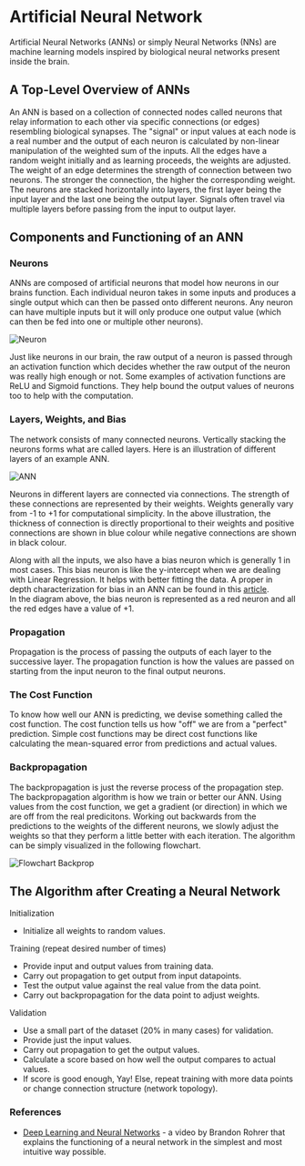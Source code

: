 # Artificial Neural Network

Artificial Neural Networks (ANNs) or simply Neural Networks (NNs) are machine learning models inspired by biological neural networks present inside the brain.  

## A Top-Level Overview of ANNs

An ANN is based on a collection of connected nodes called neurons that relay information to each other via specific connections (or edges) resembling biological synapses. The "signal" or input values at each node is a real number and the output of each neuron is calculated by non-linear manipulation of the weighted sum of the inputs. All the edges have a random weight initially and as learning proceeds, the weights are adjusted.  
The weight of an edge determines the strength of connection between two neurons. The stronger the connection, the higher the corresponding weight. The neurons are stacked horizontally into layers, the first layer being the input layer and the last one being the output layer. Signals often travel via multiple layers before passing from the input to output layer.

## Components and Functioning of an ANN

### Neurons

ANNs are composed of artificial neurons that model how neurons in our brains function. Each individual neuron takes in some inputs and produces a single output which can then be passed onto different neurons. Any neuron can have multiple inputs but it will only produce one output value (which can then be fed into one or multiple other neurons).

![Neuron](/img/neuron.jpg)

Just like neurons in our brain, the raw output of a neuron is passed through an activation function which decides whether the raw output of the neuron was really high enough or not. Some examples of activation functions are ReLU and Sigmoid functions. They help bound the output values of neurons too to help with the computation.

### Layers, Weights, and Bias

The network consists of many connected neurons. Vertically stacking the neurons forms what are called layers. Here is an illustration of different layers of an example ANN.  

![ANN](/img/ANN_structure.jpg)

Neurons in different layers are connected via connections. The strength of these connections are represented by their weights. Weights generally vary from -1 to +1 for computational simplicity. In the above illustration, the thickness of connection is directly proportional to their weights and positive connections are shown in blue colour while negative connections are shown in black colour.

Along with all the inputs, we also have a bias neuron which is generally 1 in most cases. This bias neuron is like the y-intercept when we are dealing with Linear Regression. It helps with better fitting the data. A proper in depth characterization for bias in an ANN can be found in this [article](https://www.geeksforgeeks.org/effect-of-bias-in-neural-network/).  
In the diagram above, the bias neuron is represented as a red neuron and all the red edges have a value of +1.

### Propagation

Propagation is the process of passing the outputs of each layer to the successive layer. The propagation function is how the values are passed on starting from the input neuron to the final output neurons. 

### The Cost Function

To know how well our ANN is predicting, we devise something called the cost function. The cost function tells us how "off" we are from a "perfect" prediction. Simple cost functions may be direct cost functions like calculating the mean-squared error from predictions and actual values.

### Backpropagation

The backpropagation is just the reverse process of the propagation step.  
The backpropagation algorithm is how we train or better our ANN. Using values from the cost function, we get a gradient (or direction) in which we are off from the real predicitons. Working out backwards from the predictions to the weights of the different neurons, we slowly adjust the weights so that they perform a little better with each iteration. The algorithm can be simply visualized in the following flowchart.

![Flowchart Backprop](/img/backprop.jpg)

## The Algorithm after Creating a Neural Network

Initialization
- Initialize all weights to random values.

Training (repeat desired number of times)
- Provide input and output values from training data.
- Carry out propagation to get output from input datapoints.
- Test the output value against the real value from the data point.
- Carry out backpropagation for the data point to adjust weights.

Validation
- Use a small part of the dataset (20% in many cases) for validation.
- Provide just the input values.
- Carry out propagation to get the output values.
- Calculate a score based on how well the output compares to actual values.
- If score is good enough, Yay! Else, repeat training with more data points or change connection structure (network topology).



### References

- [Deep Learning and Neural Networks](https://www.youtube.com/watch?v=ILsA4nyG7I0&ab_channel=BrandonRohrer) - a video by Brandon Rohrer that explains the functioning of a neural network in the simplest and most intuitive way possible.